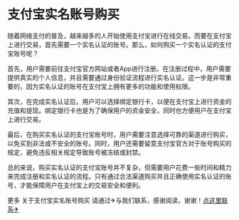 # 支付宝实名账号购买

随着网络支付的普及，越来越多的人开始使用支付宝进行在线交易。而要在支付宝上进行交易，首先需要一个实名认证的账号。那么，如何购买一个实名认证的支付宝账号呢？

首先，用户需要前往支付宝官方网站或者App进行注册。在注册过程中，用户需要提供真实的个人信息，并且需要通过身份验证流程进行实名认证。这一步是非常重要的，因为实名认证的账号在支付宝上拥有更多的功能和使用权限。

其次，在完成实名认证后，用户可以选择绑定银行卡，以便在支付宝上进行资金的充值和提现。绑定银行卡也是为了确保用户的资金安全，同时也方便用户在支付宝上进行交易。

最后，在购买实名认证的支付宝账号时，用户需要注意选择可靠的渠道进行购买，以免买到非法或不安全的账号。同时，用户还需要留意支付宝官方对于账号购买的规定，避免违反相关规定导致账号被冻结或封禁。

总的来说，购买实名认证的支付宝账号并不复杂，但需要用户花费一些时间和精力来完成注册和实名认证的流程。只有通过合法渠道购买并且正确使用实名认证的账号，才能保障用户在支付宝上的交易安全和便利。

更多 关于支付宝实名账号购买 请通过✈与我们联系，感谢阅读，谢谢！[点这里联系✈](https://t.me/pt99bot)